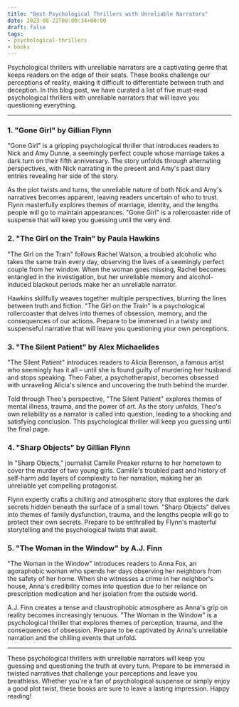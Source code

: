 ```yaml
---
title: "Best Psychological Thrillers with Unreliable Narrators"
date: 2023-08-22T00:00:34+00:00
draft: false
tags: 
- psychological-thrillers
- books
---
```


Psychological thrillers with unreliable narrators are a captivating genre that keeps readers on the edge of their seats. These books challenge our perceptions of reality, making it difficult to differentiate between truth and deception. In this blog post, we have curated a list of five must-read psychological thrillers with unreliable narrators that will leave you questioning everything.

---

### 1. "Gone Girl" by Gillian Flynn

"Gone Girl" is a gripping psychological thriller that introduces readers to Nick and Amy Dunne, a seemingly perfect couple whose marriage takes a dark turn on their fifth anniversary. The story unfolds through alternating perspectives, with Nick narrating in the present and Amy's past diary entries revealing her side of the story.

As the plot twists and turns, the unreliable nature of both Nick and Amy's narratives becomes apparent, leaving readers uncertain of who to trust. Flynn masterfully explores themes of marriage, identity, and the lengths people will go to maintain appearances. "Gone Girl" is a rollercoaster ride of suspense that will keep you guessing until the very end.

### 2. "The Girl on the Train" by Paula Hawkins

"The Girl on the Train" follows Rachel Watson, a troubled alcoholic who takes the same train every day, observing the lives of a seemingly perfect couple from her window. When the woman goes missing, Rachel becomes entangled in the investigation, but her unreliable memory and alcohol-induced blackout periods make her an unreliable narrator.

Hawkins skillfully weaves together multiple perspectives, blurring the lines between truth and fiction. "The Girl on the Train" is a psychological rollercoaster that delves into themes of obsession, memory, and the consequences of our actions. Prepare to be immersed in a twisty and suspenseful narrative that will leave you questioning your own perceptions.

### 3. "The Silent Patient" by Alex Michaelides

"The Silent Patient" introduces readers to Alicia Berenson, a famous artist who seemingly has it all – until she is found guilty of murdering her husband and stops speaking. Theo Faber, a psychotherapist, becomes obsessed with unraveling Alicia's silence and uncovering the truth behind the murder.

Told through Theo's perspective, "The Silent Patient" explores themes of mental illness, trauma, and the power of art. As the story unfolds, Theo's own reliability as a narrator is called into question, leading to a shocking and satisfying conclusion. This psychological thriller will keep you guessing until the final page.

### 4. "Sharp Objects" by Gillian Flynn

In "Sharp Objects," journalist Camille Preaker returns to her hometown to cover the murder of two young girls. Camille's troubled past and history of self-harm add layers of complexity to her narration, making her an unreliable yet compelling protagonist.

Flynn expertly crafts a chilling and atmospheric story that explores the dark secrets hidden beneath the surface of a small town. "Sharp Objects" delves into themes of family dysfunction, trauma, and the lengths people will go to protect their own secrets. Prepare to be enthralled by Flynn's masterful storytelling and the psychological twists that await.

### 5. "The Woman in the Window" by A.J. Finn

"The Woman in the Window" introduces readers to Anna Fox, an agoraphobic woman who spends her days observing her neighbors from the safety of her home. When she witnesses a crime in her neighbor's house, Anna's credibility comes into question due to her reliance on prescription medication and her isolation from the outside world.

A.J. Finn creates a tense and claustrophobic atmosphere as Anna's grip on reality becomes increasingly tenuous. "The Woman in the Window" is a psychological thriller that explores themes of perception, trauma, and the consequences of obsession. Prepare to be captivated by Anna's unreliable narration and the chilling events that unfold.

---

These psychological thrillers with unreliable narrators will keep you guessing and questioning the truth at every turn. Prepare to be immersed in twisted narratives that challenge your perceptions and leave you breathless. Whether you're a fan of psychological suspense or simply enjoy a good plot twist, these books are sure to leave a lasting impression. Happy reading!